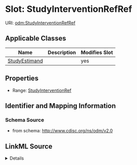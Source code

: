 # Slot: StudyInterventionRefRef

URI: [odm:StudyInterventionRefRef](http://www.cdisc.org/ns/odm/v2.0/StudyInterventionRefRef)



<!-- no inheritance hierarchy -->




## Applicable Classes

| Name | Description | Modifies Slot |
| --- | --- | --- |
[StudyEstimand](StudyEstimand.md) |  |  yes  |







## Properties

* Range: [StudyInterventionRef](StudyInterventionRef.md)





## Identifier and Mapping Information







### Schema Source


* from schema: http://www.cdisc.org/ns/odm/v2.0




## LinkML Source

<details>
```yaml
name: StudyInterventionRefRef
from_schema: http://www.cdisc.org/ns/odm/v2.0
rank: 1000
alias: StudyInterventionRefRef
domain_of:
- StudyEstimand
range: StudyInterventionRef

```
</details>